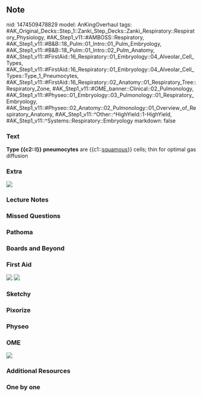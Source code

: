 ## Note
nid: 1474509478829
model: AnKingOverhaul
tags: #AK_Original_Decks::Step_1::Zanki_Step_Decks::Zanki_Respiratory::Respiratory_Physiology, #AK_Step1_v11::#AMBOSS::Respiratory, #AK_Step1_v11::#B&B::18_Pulm::01_Intro::01_Pulm_Embryology, #AK_Step1_v11::#B&B::18_Pulm::01_Intro::02_Pulm_Anatomy, #AK_Step1_v11::#FirstAid::16_Respiratory::01_Embryology::04_Alveolar_Cell_Types, #AK_Step1_v11::#FirstAid::16_Respiratory::01_Embryology::04_Alveolar_Cell_Types::Type_1_Pneumocytes, #AK_Step1_v11::#FirstAid::16_Respiratory::02_Anatomy::01_Respiratory_Tree::Respiratory_Zone, #AK_Step1_v11::#OME_banner::Clinical::02_Pulmonology, #AK_Step1_v11::#Physeo::01_Embryology::03_Pulmonology::01_Respiratory_Embryology, #AK_Step1_v11::#Physeo::02_Anatomy::02_Pulmonology::01_Overview_of_Respiratory_Anatomy, #AK_Step1_v11::^Other::^HighYield::1-HighYield, #AK_Step1_v11::^Systems::Respiratory::Embryology
markdown: false

### Text
<div>
  <b>Type {{c2::I}} pneumocytes</b> are {{c1::<u>squamous</u>}}
  cells; thin for optimal gas diffusion
</div>

### Extra
<img src="paste-239238268321984.jpg">

### Lecture Notes


### Missed Questions


### Pathoma


### Boards and Beyond


### First Aid
<img src="tmp_fArml.png"> <img src="tmpRlryG1.png">

### Sketchy


### Pixorize


### Physeo


### OME
<div class="ome-widget">
  <a href=
  "https://onlinemeded.org/spa/pulmonology?ref=anki"><img src=
  "_OME_AnkiFlashcards_Topic_6.png"></a>
</div>

### Additional Resources


### One by one

